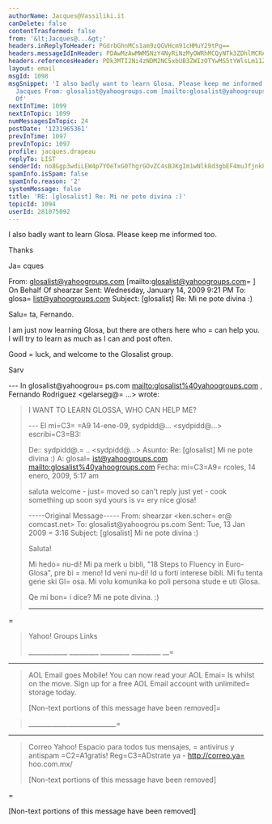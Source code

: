 ```yaml
---
authorName: Jacques@Vassiliki.it
canDelete: false
contentTrasformed: false
from: '&lt;Jacques@...&gt;'
headers.inReplyToHeader: PGdrbGhnMCs1am9zQGVHcm91cHMuY29tPg==
headers.messageIdInHeader: PDAwMzAwMWM5NzY4NyRiNzMyOWRhMCQyNTk3ZDhlMCRAaXQ+
headers.referencesHeader: PDk3MTI2Ni4zNDM2NC5xbUB3ZWIzOTYwMS5tYWlsLm11ZC55YWhvby5jb20+IDxna2xoZzArNWpvc0BlR3JvdXBzLmNvbT4=
layout: email
msgId: 1098
msgSnippet: 'I also badly want to learn Glosa. Please keep me informed too. Thanks
  Jacques From: glosalist@yahoogroups.com [mailto:glosalist@yahoogroups.com] On Behalf
  Of'
nextInTime: 1099
nextInTopic: 1099
numMessagesInTopic: 24
postDate: '1231965361'
prevInTime: 1097
prevInTopic: 1097
profile: jacques.drapeau
replyTo: LIST
senderId: no8Ggp3wdiLEW4p7YOeTxG0ThgrGOvZC4sBJKgIm1wNlk8d3gbEF4muJfjnk8xQHC1KoemtbYQpQuuV4uQ
spamInfo.isSpam: false
spamInfo.reason: '2'
systemMessage: false
title: 'RE: [glosalist] Re: Mi ne pote divina :)'
topicId: 1094
userId: 281075092
---
```


I also badly want to learn Glosa. Please keep me informed too. 

Thanks

Ja=
cques

 

From: glosalist@yahoogroups.com [mailto:glosalist@yahoogroups.com=
] On Behalf
Of shearzar
Sent: Wednesday, January 14, 2009 9:21 PM
To: glosa=
list@yahoogroups.com
Subject: [glosalist] Re: Mi ne pote divina :)

 

Salu=
ta, Fernando.

I am just now learning Glosa, but there are others here who =
can help 
you. I will try to learn as much as I can and post often. 

Good =
luck, and welcome to the Glosalist group.

Sarv

--- In glosalist@yahoogrou=
ps.com <mailto:glosalist%40yahoogroups.com> ,
Fernando Rodriguez <gelarseg@=
...> 
wrote:
>
> I WANT TO LEARN GLOSSA, WHO CAN HELP ME?
> 
> --- El mi=C3=
=A9 14-ene-09, sydpidd@... <sydpidd@...> escribi=C3=B3:
> 
> De:: sydpidd@.=
.. <sydpidd@...>
> Asunto: Re: [glosalist] Mi ne pote divina :)
> A: glosal=
ist@yahoogroups.com <mailto:glosalist%40yahoogroups.com> 
> Fecha: mi=C3=A9=
rcoles, 14 enero, 2009, 5:17 am
> 
> 
> 
> 
> 
> 
> saluta
> welcome - just=
 moved so can't reply just yet - cook something up 
soon
> syd
> yours is v=
ery nice glosa!
> 
> -----Original Message-----
> From: shearzar <ken.scher=
er@ comcast.net>
> To: glosalist@yahoogrou ps.com
> Sent: Tue, 13 Jan 2009 =
3:16
> Subject: [glosalist] Mi ne pote divina :)
> 
> Saluta! 
> 
> Mi hedo=
 nu-di! Mi pa merk u bibli, "18 Steps to Fluency in Euro-
> Glosa", pre bi =
meno! Id veni nu-di! Id u forti interese bibli. Mi 
fu 
> tenta gene ski Gl=
osa. Mi volu komunika ko poli persona stude e uti 
> Glosa. 
> 
> Qe mi bon=
i dice? Mi ne pote divina. :)
> 
> ------------ --------- --------- ------
=
> 
> Yahoo! Groups Links
> 
> ____________ _________ _________ _________ __=
_______ _________ _
> AOL Email goes Mobile! You can now read your AOL Emai=
ls whilst on 
the move. Sign up for a free AOL Email account with unlimited=
 storage 
today.
> 
> [Non-text portions of this message have been removed]=

> 
> 
> 
> 
> 
> 
> 
> 
> 
> 
> 
> 
> 
> 
> 
> ___________________________=
_______________________
> Correo Yahoo!
> Espacio para todos tus mensajes, =
antivirus y antispam =C2=A1gratis! 
> Reg=C3=ADstrate ya - http://correo.ya=
hoo.com.mx/ 
> 
> [Non-text portions of this message have been removed]
>

=
 



[Non-text portions of this message have been removed]


